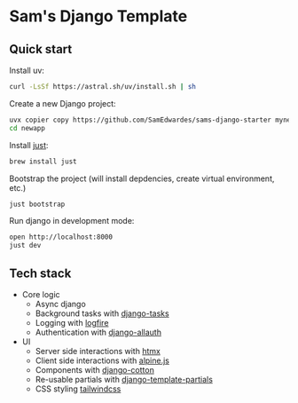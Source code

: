 # Sam's Django Template

## Quick start

Install uv:

```bash
curl -LsSf https://astral.sh/uv/install.sh | sh
```

Create a new Django project:

```bash
uvx copier copy https://github.com/SamEdwardes/sams-django-starter mynewapp
cd newapp
```

Install [just](https://github.com/casey/just?tab=readme-ov-file#installation):

```bash
brew install just
```

Bootstrap the project (will install depdencies, create virtual environment, etc.)

```bash
just bootstrap
```

Run django in development mode:

```bash
open http://localhost:8000
just dev
```

## Tech stack

- Core logic
  - Async django
  - Background tasks with [django-tasks](https://github.com/realOrangeOne/django-tasks)
  - Logging with [logfire](https://logfire.pydantic.dev/docs/)
  - Authentication with [django-allauth](https://docs.allauth.org/en/latest/)
- UI
  - Server side interactions with [htmx](https://htmx.org/docs/)
  - Client side interactions with [alpine.js](https://alpinejs.dev/start-here)
  - Components with [django-cotton](https://django-cotton.com)
  - Re-usable partials with [django-template-partials](https://github.com/carltongibson/django-template-partials/)
  - CSS styling [tailwindcss](https://tailwindcss.com/docs)
